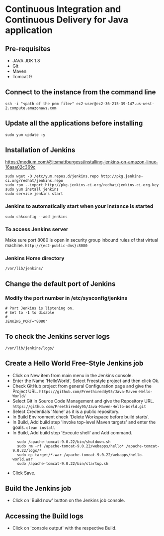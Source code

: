 # Continuous Integration and Continuous Delivery for Java application

## Pre-requisites
* JAVA JDK 1.8
* Git
* Maven
* Tomcat 9

## Connect to the instance from the command line
`ssh -i "<path of the pem file>" ec2-user@ec2-36-215-39-147.us-west-2.compute.amazonaws.com`

## Update all the applications before installing
`sudo yum update -y`

## Installation of Jenkins
https://medium.com/@itsmattburgess/installing-jenkins-on-amazon-linux-16aaa02c369c
```
sudo wget -O /etc/yum.repos.d/jenkins.repo http://pkg.jenkins-ci.org/redhat/jenkins.repo
sudo rpm --import http://pkg.jenkins-ci.org/redhat/jenkins-ci.org.key
sudo yum install jenkins
sudo service jenkins start
```
### Jenkins to automatically start when your instance is started
`sudo chkconfig --add jenkins`
### To access Jenkins server
Make sure port 8080 is open in security group inbound rules of that virtual machine.
`http://{ec2-public-dns}:8080`
### Jenkins Home directory
`/var/lib/jenkins/`

## Change the default port of Jenkins
### Modify the port number in /etc/sysconfig/jenkins
```
# Port Jenkins is listening on.
# Set to -1 to disable
#
JENKINS_PORT="8080"
```

## To check the Jenkins server logs
`/var/lib/jenkins/logs/`

## Create a Hello World Free-Style Jenkins job
  * Click on New item from main menu in the Jenkins console.
  * Enter the Name 'HelloWorld', Select Freestyle project and then click Ok.
  * Check GitHub project from general Configuration page and give the Project URL.
    `https://github.com/Preethireddy95/Java-Maven-Hello-World/`
  * Select Git in Source Code Management and give the Repository URL.
    `https://github.com/Preethireddy95/Java-Maven-Hello-World.git`
  * Select Credentials 'None' as it is a public repository.
  * In Build Environment check 'Delete Workspace before build starts'.
  * In Build, Add build step 'Invoke top-level Maven targets' and enter the goals.
    `clean install`
  * In Build, Add build step 'Execute shell' and Add command.
    ```
      sudo /apache-tomcat-9.0.22/bin/shutdown.sh
      sudo rm -rf /apache-tomcat-9.0.22/webapps/hello* /apache-tomcat-9.0.22/logs/*
      sudo cp target/*.war /apache-tomcat-9.0.22/webapps/hello-world.war
      sudo /apache-tomcat-9.0.22/bin/startup.sh
    ```
  * Click Save.

## Build the Jenkins job
  * Click on 'Build now' button on the Jenkins job console.

## Accessing the Build logs
  * Click on 'console output' with the respective Build.
